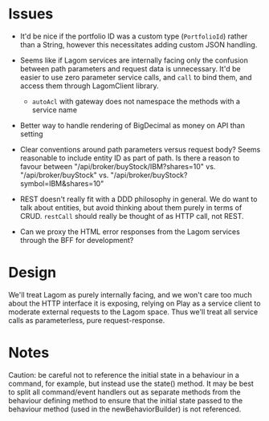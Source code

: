 # Issues

- It'd be nice if the portfolio ID was a custom type (`PortfolioId`) rather than a String, however this necessitates adding custom JSON handling.

- Seems like if Lagom services are internally facing only the confusion between path parameters and request data is unnecessary. It'd be easier to use zero parameter service calls, and `call` to bind them, and access them through LagomClient library.

    - `autoAcl` with gateway does not namespace the methods with a service name   
    
-  Better way to handle rendering of BigDecimal as money on API than setting

- Clear conventions around path parameters versus request body? Seems reasonable to include entity ID as part of path. Is there a reason to favour between "/api/broker/buyStock/IBM?shares=10" vs. "/api/broker/buyStock" vs. "/api/broker/buyStock?symbol=IBM&shares=10"    

- REST doesn't really fit with a DDD philosophy in general. We do want to talk about entities, but avoid thinking about them purely in terms of CRUD. `restCall` should really be thought of as HTTP call, not REST.

- Can we proxy the HTML error responses from the Lagom services through the BFF for development? 
    
# Design

We'll treat Lagom as purely internally facing, and we won't care too much about the HTTP interface it is exposing, relying on Play as a service client to moderate external requests to the Lagom space. Thus we'll treat all service calls as parameterless, pure request-response.

# Notes

Caution: be careful not to reference the initial state in a behaviour in a command, for example, but instead use the state()
method. It may be best to split all command/event handlers out as separate methods from the behaviour defining method
to ensure that the initial state passed to the behaviour method (used in the newBehaviorBuilder) is not referenced.     